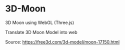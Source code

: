 # 3D-Moon
3D Moon using WebGL (Three.js)

Translate 3D Moon Model into web

Source:
https://free3d.com/3d-model/moon-17150.html
